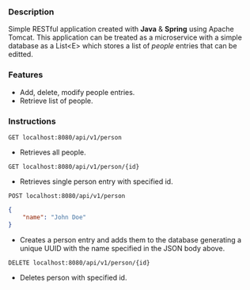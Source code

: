 ### Description

Simple RESTful application created with **Java** & **Spring**  using Apache Tomcat. This application can be treated as a microservice with a simple database as a List\<E\> which stores a list of *people* entries that can be editted.

### Features
- Add, delete, modify people entries.
- Retrieve list of people.

### Instructions

`GET localhost:8080/api/v1/person`
- Retrieves all people.

`GET localhost:8080/api/v1/person/{id}`
- Retrieves single person entry with specified id.

`POST localhost:8080/api/v1/person`
```json
{
    "name": "John Doe"
}
```
- Creates a person entry and adds them to the database generating a unique UUID with the name specified in the JSON body above.

`DELETE localhost:8080/api/v1/person/{id}`

- Deletes person with specified id.

